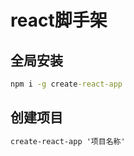 # react脚手架

## 全局安装

```cmd
npm i -g create-react-app
```

## 创建项目

```cmd
create-react-app '项目名称'
```
